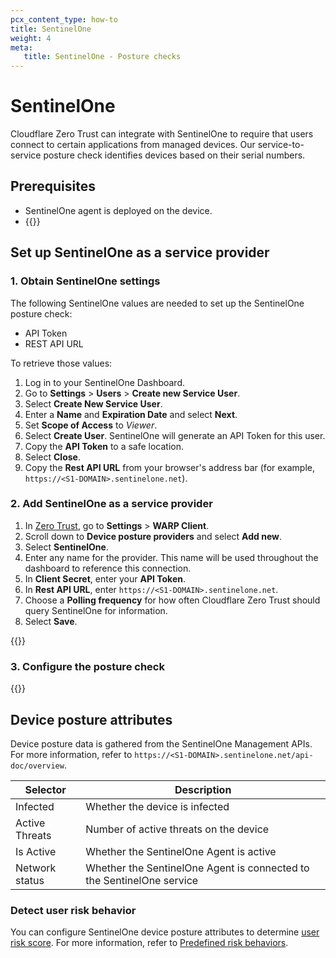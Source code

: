 ```yaml
---
pcx_content_type: how-to
title: SentinelOne
weight: 4
meta:
   title: SentinelOne - Posture checks
---
```


# SentinelOne

Cloudflare Zero Trust can integrate with SentinelOne to require that users connect to certain applications from managed devices. Our service-to-service posture check identifies devices based on their serial numbers.

## Prerequisites

- SentinelOne agent is deployed on the device.
- {{<render file="posture/_prereqs-warp-is-deployed.md" withParameters="[Service providers](/cloudflare-one/identity/devices/service-providers/)">}}

## Set up SentinelOne as a service provider

### 1. Obtain SentinelOne settings

The following SentinelOne values are needed to set up the SentinelOne posture check:

- API Token
- REST API URL

To retrieve those values:

1. Log in to your SentinelOne Dashboard.
2. Go to **Settings** > **Users** > **Create new Service User**.
3. Select **Create New Service User**.
4. Enter a **Name** and **Expiration Date** and select **Next**.
5. Set **Scope of Access** to _Viewer_.
6. Select **Create User**. SentinelOne will generate an API Token for this user.
7. Copy the **API Token** to a safe location.
8. Select **Close**.
9. Copy the **Rest API URL** from your browser's address bar (for example, `https://<S1-DOMAIN>.sentinelone.net`).

### 2. Add SentinelOne as a service provider

1. In [Zero Trust](https://one.dash.cloudflare.com), go to **Settings** > **WARP Client**.
2. Scroll down to **Device posture providers** and select **Add new**.
3. Select **SentinelOne**.
4. Enter any name for the provider. This name will be used throughout the dashboard to reference this connection.
5. In **Client Secret**, enter your **API Token**.
6. In **Rest API URL**, enter `https://<S1-DOMAIN>.sentinelone.net`.
7. Choose a **Polling frequency** for how often Cloudflare Zero Trust should query SentinelOne for information.
8. Select **Save**.

{{<render file="posture/_test-posture-provider.md">}}

### 3. Configure the posture check

{{<render file="posture/_configure-posture-check.md" withParameters="SentinelOne">}}

## Device posture attributes

Device posture data is gathered from the SentinelOne Management APIs. For more information, refer to `https://<S1-DOMAIN>.sentinelone.net/api-doc/overview`.

| Selector       | Description                                                           |
| -------------- | --------------------------------------------------------------------- |
| Infected       | Whether the device is infected                                        |
| Active Threats | Number of active threats on the device                                |
| Is Active      | Whether the SentinelOne Agent is active                               |
| Network status | Whether the SentinelOne Agent is connected to the SentinelOne service |

### Detect user risk behavior

You can configure SentinelOne device posture attributes to determine [user risk score](/cloudflare-one/insights/risk-score/). For more information, refer to [Predefined risk behaviors](/cloudflare-one/insights/risk-score/#predefined-risk-behaviors).
